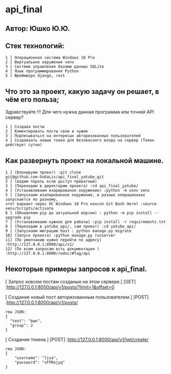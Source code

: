 # api_final
## Автор: Юшко Ю.Ю.

## Cтек технологий:
```
1 ] Операционная система Windows 10 Pro
2 ] Виртуальное окружение venv
3 ] Cистема управления базами данных SQLite
4 ] Язык программирования Python
5 ] Фреймворк django, rest
```

## Что это за проект, какую задачу он решает, в чём его польза;
Здравствуйте !!! Для чего нужна данная программа или точней API сервер?
```
1 ] Создава посты
2 ] Коментировать посты свои и чужие
3 ] Подписываться на интересых авторизованных пользователей
4 ] Создаваать новые токен для безовасного входа на сервер (Токен действует сутки)
```

## Как развернуть проект на локальной машине.
```
1 ] (Клонируем проект) :git clone git@github.com:OsKaLis/api_final_yatube.git
2 ] (водим пароль если доступ приватный)
3 ] (Переходим в директорию проекта) :cd api_final_yatube/
4 ] (Устанавливаем изарированое окружение) :python -m venv venv 
5 ] (Запускаем изалированное окружение, в разных операционках запускается по разному,
этот вариант черес ОС Windows 10 Pro консол Git Bash Here) :source venv/Scripts/activate
6 ] (Обновляем pip до актуальной версии) : python -m pip install --upgrade pip
7 ] (Устанавливаем нужное для работы) :pip install -r requirements.txt
8 ] (Переходим в yatube_api/, сам проект) :cd yatube_api/
9 ] (Запускаем миграцию баз) : python manage.py migrate
10] (Запуск проекта) :python manage.py runserver
11] (По умолчанию нужно перейти по адресу) :http://127.0.0.1:8000/api/v1/
12] (По всем запросам есть документация ) :http://127.0.0.1:8000/redoc/#tag/api
```

## Некоторые примеры запросов к api_final.

[ Запрос ковсем постам созданые на этом сервере.]
[GET] :http://127.0.0.1:8000/api/v1/posts/?limit=1&offset=0

[ Создание новый пост авторизованным пользователем.]
[POST] :http://127.0.0.1:8000/api/v1/posts/
```
rew JSON:
{
  "text": "Ьшк",
  "group": 2
}
```

[ Создание токена.]
[POST] :http://127.0.0.1:8000/api/v1/jwt/create/
```
rew JSON:
{
    "username": "lisa",
    "password": "sFPRojyq"
}
```

